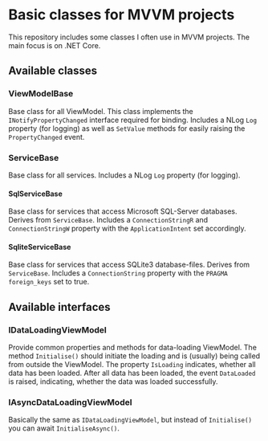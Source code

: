 # Basic classes for MVVM projects
This repository includes some classes I often use in MVVM projects. The main focus is on .NET Core.

## Available classes

### ViewModelBase
Base class for all ViewModel. This class implements the `INotifyPropertyChanged` interface required for binding. Includes a NLog `Log` property (for logging) as well as `SetValue` methods for easily raising the `PropertyChanged` event.

### ServiceBase
Base class for all services. Includes a NLog `Log` property (for logging).

#### SqlServiceBase
Base class for services that access Microsoft SQL-Server databases. Derives from `ServiceBase`. Includes a `ConnectionStringR` and `ConnectionStringW` property with the `ApplicationIntent` set accordingly.

#### SqliteServiceBase
Base class for services that access SQLite3 database-files. Derives from `ServiceBase`. Includes a `ConnectionString` property with the `PRAGMA foreign_keys` set to true.

## Available interfaces

### IDataLoadingViewModel
Provide common properties and methods for data-loading ViewModel. The method `Initialise()` should initiate the loading and is (usually) being called from outside the ViewModel. The property `IsLoading` indicates, whether all data has been loaded. After all data has been loaded, the event `DataLoaded` is raised, indicating, whether the data was loaded successfully.

### IAsyncDataLoadingViewModel
Basically the same as `IDataLoadingViewModel`, but instead of `Initialise()` you can await `InitialiseAsync()`.

